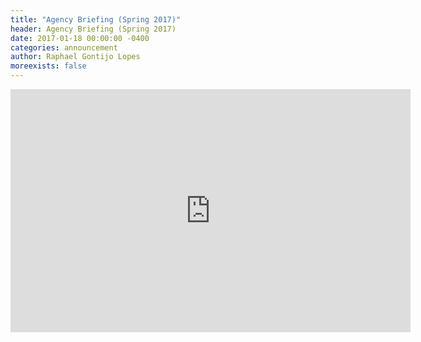 ```yaml
---
title: "Agency Briefing (Spring 2017)"
header: Agency Briefing (Spring 2017)
date: 2017-01-18 00:00:00 -0400
categories: announcement
author: Raphael Gontijo Lopes
moreexists: false
---
```

<!-- embedded slides should have width="640" height="389" -->
<iframe src="https://docs.google.com/presentation/d/18T_3Mzw0fIQR-0-wTqQjC7s5l_RQxDz-2kN0lQjbeSA/embed?start=false&loop=false&delayms=3000" frameborder="0" width="640" height="389" allowfullscreen="true" mozallowfullscreen="true" webkitallowfullscreen="true"></iframe>
